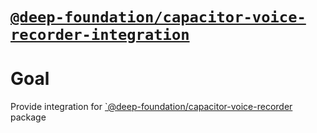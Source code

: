 # [`@deep-foundation/capacitor-voice-recorder-integration`](githublink)

# Goal

Provide integration for [`@deep-foundation/capacitor-voice-recorder](https://www.npmjs.com/package/@deep-foundation/capacitor-voice-recorder) package
